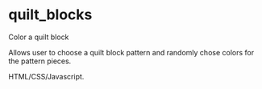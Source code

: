 quilt_blocks
============

Color a quilt block

Allows user to choose a quilt block pattern and randomly chose colors for the pattern pieces.

HTML/CSS/Javascript.
